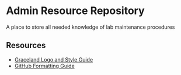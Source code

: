 # Admin Resource Repository
A place to store all needed knowledge of lab maintenance procedures
## Resources
- [Graceland Logo and Style Guide](https://my.graceland.edu/ICS/Resources/Communications/The_Graceland_Identity.jnz)
- [GitHub Formatting Guide](https://github.com/adam-p/markdown-here/wiki/Markdown-Cheatsheet)
